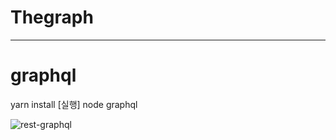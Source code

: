 # Thegraph

------
# graphql
yarn install
[실행]
node graphql

![rest-graphql](https://user-images.githubusercontent.com/80952621/146313988-229cf972-ae28-4954-9a7a-e3a459622c4d.png)
